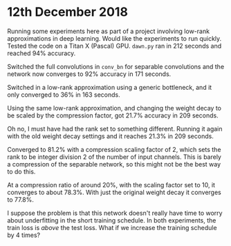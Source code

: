 
12th December 2018
==================

Running some experiments here as part of a project involving low-rank
approximations in deep learning. Would like the experiments to run quickly.
Tested the code on a Titan X (Pascal) GPU. `dawn.py` ran in 212 seconds and
reached 94% accuracy.

Switched the full convolutions in `conv_bn` for separable convolutions and
the network now converges to 92% accuracy in 171 seconds.

Switched in a low-rank approximation using a generic bottleneck, and it
only converged to 36% in 163 seconds.

Using the same low-rank approximation, and changing the weight decay to be
scaled by the compression factor, got 21.7% accuracy in 209 seconds.

Oh no, I must have had the rank set to something different. Running it
again with the old weight decay settings and it reaches 21.3% in 209
seconds.

Converged to 81.2% with a compression scaling factor of 2, which sets the
rank to be integer division 2 of the number of input channels. This is
barely a compression of the separable network, so this might not be the
best way to do this.

At a compression ratio of around 20%, with the scaling factor set to 10, it
converges to about 78.3%. With just the original weight decay it converges
to 77.8%.

I suppose the problem is that this network doesn't really have time to
worry about underfitting in the short training schedule. In both
experiments, the train loss is *above* the test loss. What if we increase
the training schedule by 4 times?
